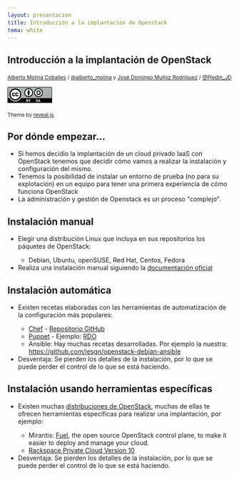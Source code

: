 ```yaml
---
layout: presentacion
title: Introducción a la implantación de Openstack
tema: white
---
```

<section>
  <h1>Introducción a la implantación de OpenStack</h1>
  <p>
    <small><a href="http://albertomolina.wordpress.com">Alberto Molina
	Coballes</a> / <a
			  href="http://twitter.com/alberto_molina">@alberto_molina</a> y <a
											    href="http://josedomingo.org">José Domingo Muñoz
	Rodríguez</a> / <a
			   href="http://twitter.com/Pledin_JD">@Pledin_JD</a> </small>
  </p>
  <p><small>
      <a href="http://creativecommons.org/licenses/by-sa/3.0/"><img src="../../img/cc_by_sa.png"
								    width="100px" border="0"/></a></small></p>
  <p><small>
      Theme
      by <a href="http://lab.hakim.se/reveal-js/#/">reveal.js</a>
    </small>
  </p>
</section>
<section>
  <h2>Por dónde empezar...</h2>
  <ul>
    <li>Si hemos decidio la implantación de un cloud privado IaaS con OpenStack tenemos que decidir cómo vamos a realizar la instalación y configuración del mismo.</li>
    <li>Tenemos la posibilidad de instalar un entorno de prueba (no para su explotación) en un equipo para tener una primera experiencia de cómo funciona OpenStack</li>
    <li>La administración y gestión de Openstack es un proceso "complejo".</li>
  </ul>
</section>

<section>
  <h2>Instalación manual</h2>
  <ul>
    <li>Elegir una distribución Linux que incluya en sus repositorios los páquetes de OpenStack:</li>
      <ul>
        <li>Debian, Ubuntu, openSUSE, Red Hat, Centos, Fedora</li>
      </ul>
    <li>Realiza una instalación manual siguiendo la <a href="http://docs.openstack.org/">documentación oficial</a></li>
  </ul>
</section>

<section>
  <h2>Instalación automática</h2>
  <ul>
    <li>Existen recetas elaboradas con las herramientas de automatización de la configuración más populares:</li>
      <ul>
        <li><a href="http://docs.opscode.com/openstack.html">Chef</a> - <a href="https://github.com/stackforge/openstack-chef-repo">Repositorio GitHub</a></li>
        <li><a href="http://github.com/puppetlabs/puppetlabs-openstack">Puppet</a> - Ejemplo: <a href="https://www.rdoproject.org/Main_Page">RDO</a> </li>
        <li>Ansible: Hay muchas recetas desarrolladas. Por ejemplo la nuestra: <a href="https://github.com/iesgn/openstack-debian-ansible">https://github.com/iesgn/openstack-debian-ansible</a></li>
      </ul>
    <li>Desventaja: Se pierden los detalles de la instalación, por lo que se puede perder el control de lo que se está haciendo.</li>
  </ul>
</section>

<section>
  <h2>Instalación usando herramientas específicas</h2>
  <ul>
    <li>Existen muchas <a href="https://www.openstack.org/marketplace/distros/">distribuciones de OpenStack</a>, muchas de ellas te ofrecen herramientas específicas para realizar una implantación, por ejemplo:</li>
      <ul>
        <li>Mirantis: <a href="https://software.mirantis.com/openstack-download-form/">Fuel</a>, the open source OpenStack control plane, to make it easier to deploy and manage your cloud.</li>
        <li><a href="http://www.rackspace.com/cloud/private/openstack/software/">Rackspace Private Cloud Version 10</a></li>
      </ul>
    <li>Desventaja: Se pierden los detalles de la instalación, por lo que se puede perder el control de lo que se está haciendo.</li>
  </ul>
</section>

